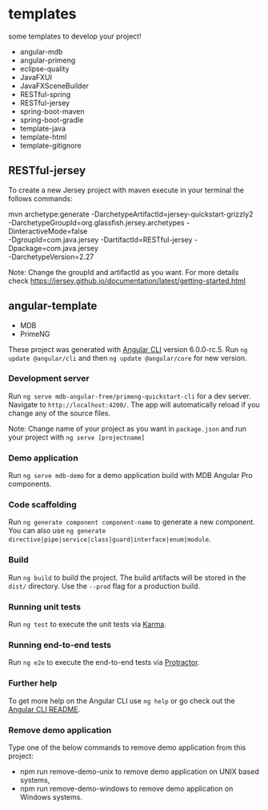 # templates
some templates to develop your project!

* angular-mdb
* angular-primeng
* eclipse-quality
* JavaFXUI
* JavaFXSceneBuilder
* RESTful-spring
* RESTful-jersey
* spring-boot-maven
* spring-boot-gradle
* template-java
* template-html
* template-gitignore

## RESTful-jersey

To create a new Jersey project with maven execute in your terminal the follows commands:
  
mvn archetype:generate -DarchetypeArtifactId=jersey-quickstart-grizzly2 \
-DarchetypeGroupId=org.glassfish.jersey.archetypes -DinteractiveMode=false \
-DgroupId=com.java.jersey -DartifactId=RESTful-jersey -Dpackage=com.java.jersey \
-DarchetypeVersion=2.27
  
Note: Change the groupId and artifactId as you want. For more details check https://jersey.github.io/documentation/latest/getting-started.html

## angular-template

* MDB
* PrimeNG

These project was generated with [Angular CLI](https://github.com/angular/angular-cli) version 6.0.0-rc.5.
Run `ng update @angular/cli` and then `ng update @angular/core` for new version.

### Development server

Run `ng serve mdb-angular-free/primeng-quickstart-cli` for a dev server. Navigate to `http://localhost:4200/`. The app will automatically reload if you change any of the source files.

Note: Change name of your project as you want in `package.json` and run your project with `ng serve [projectname]`

### Demo application

Run `ng serve mdb-demo` for a demo application build with MDB Angular Pro components.

### Code scaffolding

Run `ng generate component component-name` to generate a new component. You can also use `ng generate directive|pipe|service|class|guard|interface|enum|module`.

### Build

Run `ng build` to build the project. The build artifacts will be stored in the `dist/` directory. Use the `--prod` flag for a production build.

### Running unit tests

Run `ng test` to execute the unit tests via [Karma](https://karma-runner.github.io).

### Running end-to-end tests

Run `ng e2e` to execute the end-to-end tests via [Protractor](http://www.protractortest.org/).

### Further help

To get more help on the Angular CLI use `ng help` or go check out the [Angular CLI README](https://github.com/angular/angular-cli/blob/master/README.md).

### Remove demo application

Type one of the below commands to remove demo application from this project:
* npm run remove-demo-unix to remove demo application on UNIX based systems,
* npm run remove-demo-windows to remove demo application on Windows systems.


